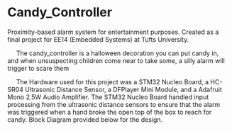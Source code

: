  # Candy_Controller
Proximity-based alarm system for entertainment purposes. Created as a final project for EE14 (Embedded Systems) at Tufts University.


&nbsp;&nbsp;&nbsp;&nbsp; The candy_controller is a halloween decoration you can put candy in, and when unsuspecting children come near to take some, a silly alarm will trigger to scare them

&nbsp;&nbsp;&nbsp;&nbsp; The Hardware used for this project was a STM32 Nucleo Board, a HC-SR04 Ultrasonic Distance Sensor, a DFPlayer Mini Module, and a Adafruit Mono 2.5W Audio Amplifier. The STM32 Nucleo Board handled input processing from the ultrasonic distance sensors to ensure that the alarm was triggered when a hand broke the open top of the box to reach for candy. Block Diagram provided below for the design.

